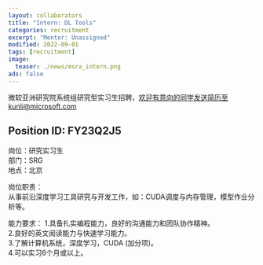 ```yaml
---
layout: collaborators
title: "Intern: DL Tools"
categories: recruitment
excerpt: "Mentor: Unassigned"
modified: 2022-09-01
tags: [recruitment]
image:
  teaser: ./news/msra_intern.png
ads: false
---
```

 

微软亚洲研究院系统组研究型实习生招聘，欢迎有意向的同学发送简历至kunli@microsoft.com


## Position ID: FY23Q2J5

岗位：研究实习生  
部门：SRG  
地点：北京  

岗位职责：  
从事前沿深度学习工具研究与开发工作，如：CUDA调度与内存管理，模型作业分析等。

能力要求：
1.具备扎实编程能力，良好的沟通能力和团队协作精神。  
2.良好的英文阅读能力与快速学习能力。  
3.了解计算机系统，深度学习，CUDA (加分项)。  
4.可以实习6个月或以上。 
